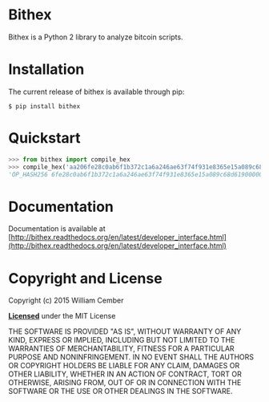# Bithex #

Bithex is a Python 2 library to analyze bitcoin scripts.

# Installation #
The current release of bithex is available through pip:

    $ pip install bithex

# Quickstart #

```python
>>> from bithex import compile_hex
>>> compile_hex('aa206fe28c0ab6f1b372c1a6a246ae63f74f931e8365e15a089c68d619000000000087')
'OP_HASH256 6fe28c0ab6f1b372c1a6a246ae63f74f931e8365e15a089c68d6190000000000 OP_EQUAL'
```

# Documentation #

Documentation is available at [http://bithex.readthedocs.org/en/latest/developer_interface.html](http://bithex.readthedocs.org/en/latest/developer_interface.html)

# Copyright and License #

Copyright (c) 2015 William Cember

[**Licensed**](https://github.com/wcember/bithex/blob/master/LICENSE) under the MIT License

THE SOFTWARE IS PROVIDED "AS IS", WITHOUT WARRANTY OF ANY KIND, EXPRESS OR IMPLIED, INCLUDING BUT NOT LIMITED TO THE WARRANTIES OF MERCHANTABILITY, FITNESS FOR A PARTICULAR PURPOSE AND NONINFRINGEMENT. IN NO EVENT SHALL THE AUTHORS OR COPYRIGHT HOLDERS BE LIABLE FOR ANY CLAIM, DAMAGES OR OTHER LIABILITY, WHETHER IN AN ACTION OF CONTRACT, TORT OR OTHERWISE, ARISING FROM, OUT OF OR IN CONNECTION WITH THE SOFTWARE OR THE USE OR OTHER DEALINGS IN THE SOFTWARE.
